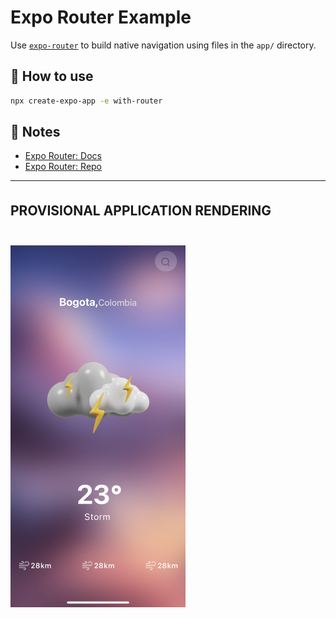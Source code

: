 # Expo Router Example

Use [`expo-router`](https://expo.github.io/router) to build native navigation using files in the `app/` directory.

## 🚀 How to use

```sh
npx create-expo-app -e with-router
```

## 📝 Notes

- [Expo Router: Docs](https://expo.github.io/router)
- [Expo Router: Repo](https://github.com/expo/router)

---

<div style="margin-bottom: 35px;"></div>

## **PROVISIONAL APPLICATION RENDERING**

<img src="assets/images/readme-app-render.jpg" alt="weather app rendering" style="max-width: 280px; margin-top: 25px;"/>
